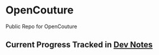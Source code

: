 # OpenCouture
Public Repo for OpenCouture

## Current Progress Tracked in [Dev Notes](https://github.com/9-9-0/OpenCouture-Dev/blob/master/DevNotes.md)



